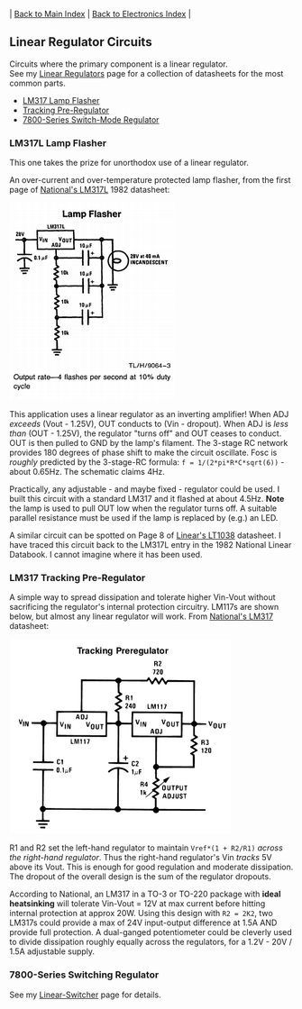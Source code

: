 | [Back to Main Index](../../index.md) | [Back to Electronics Index](./index.md) |

## Linear Regulator Circuits

Circuits where the primary component is a linear regulator.  
See my [Linear Regulators](./linear-reg-overview.md) page for a collection of datasheets for the most common parts.

- [LM317 Lamp Flasher](#lamp-flasher)
- [Tracking Pre-Regulator](#tracking-pre-regulator)
- [7800-Series Switch-Mode Regulator](#7800-switchmode-regulator)

### LM317L Lamp Flasher <a name="lamp-flasher"></a>
This one takes the prize for unorthodox use of a linear regulator. 

An over-current and over-temperature protected lamp flasher, from the first page
of [National's LM317L](./files/datasheets/LM317/LM317L_National_1982.pdf) 1982
datasheet:  

![LM317L Lamp Flasher Schematic](./images/lm317l_lamp_flasher.png "LM317 Lamp Flasher from National's 1982 LM317L Datasheet")

This application uses a linear regulator as an inverting amplifier! When ADJ
*exceeds* (Vout - 1.25V), OUT conducts to (Vin - dropout). When ADJ is *less
than* (OUT - 1.25V), the regulator "turns off" and OUT ceases to conduct. OUT is
then pulled to GND by the lamp's filament. The 3-stage RC network provides 180
degrees of phase shift to make the circuit oscillate. Fosc is *roughly*
predicted by the 3-stage-RC formula: `f = 1/(2*pi*R*C*sqrt(6))` - about 0.65Hz.
The schematic claims 4Hz. 

Practically, any adjustable - and maybe fixed - regulator could be used. I built
this circuit with a standard LM317 and it flashed at about 4.5Hz. **Note** the
lamp is used to pull OUT low when the regulator turns off. A suitable parallel
resistance must be used if the lamp is replaced by (e.g.) an LED. 

A similar circuit can be spotted on Page 8 of
[Linear's LT1038](./files/datasheets/LT1083/LT1083_LinearTech_1994.pdf) datasheet.
I have traced this circuit back to the LM317L entry in the 1982 National Linear
Databook. I cannot imagine where it has been used.  

### LM317 Tracking Pre-Regulator <a name="tracking-pre-regulator"></a>
A simple way to spread dissipation and tolerate higher Vin-Vout without
sacrificing the regulator's internal protection circuitry. LM117s are shown
below, but almost any linear regulator will work. From
[National's LM317](./files/datasheets/LM317/LM317_National_1982.pdf) datasheet:  

![LM317 Tracking Pre-Regulator Schematic](./images/lm117_tracking_pre_regulator.png "LM317 Tracking Pre-Regulator from National's LM317 Datasheet")

R1 and R2 set the left-hand regulator to maintain `Vref*(1 + R2/R1)` *across the
right-hand regulator*. Thus the right-hand regulator's Vin *tracks* 5V above its
Vout. This is enough for good regulation and moderate dissipation. The dropout
of the overall design is the sum of the regulator dropouts.

According to National, an LM317 in a TO-3 or TO-220 package with **ideal
heatsinking** will tolerate Vin-Vout = 12V at max current before hitting
internal protection at approx 20W. Using this design with `R2 = 2K2`, two LM317s
could provide a max of 24V input-output difference at 1.5A AND provide full
protection. A dual-ganged potentiometer could be cleverly used to divide 
dissipation roughly equally across the regulators, for a 1.2V - 20V / 1.5A
adjustable supply.

### 7800-Series Switching Regulator <a name="7800-switchmode-regulator">
See my [Linear-Switcher](./linear-switcher.md) page for details.
